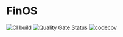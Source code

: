 # FinOS

[![CI build](https://github.com/fintarin/finos/actions/workflows/ci-build.yml/badge.svg)](https://github.com/fintarin/finos/actions/workflows/ci-build.yml)
[![Quality Gate Status](https://sonarcloud.io/api/project_badges/measure?project=fintarin_finos&metric=alert_status)](https://sonarcloud.io/summary/new_code?id=fintarin_finos)
[![codecov](https://codecov.io/gh/fintarin/finos/branch/master/graph/badge.svg?token=qTxR0DGPPu)](https://codecov.io/gh/fintarin/finos)
